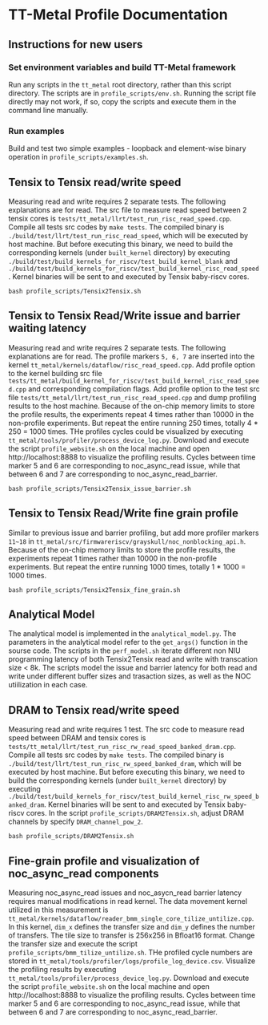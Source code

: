 # TT-Metal Profile Documentation

## Instructions for new users

### Set environment variables and build TT-Metal framework

Run any scripts in the `tt_metal` root directory, rather than this script directory. The scripts are in `profile_scripts/env.sh`. Running the script file directly may not work, if so, copy the scripts and execute them in the command line manually.

### Run examples

Build and test two simple examples - loopback and element-wise binary operation in `profile_scripts/examples.sh`.

## Tensix to Tensix read/write speed

Measuring read and write requires 2 separate tests. The following explanations are for read. The src file to measure read speed between 2 tensix cores is `tests/tt_metal/llrt/test_run_risc_read_speed.cpp`. Compile all tests src codes by `make tests`. The compiled binary is `./build/test/llrt/test_run_risc_read_speed`, which will be executed by host machine. But before executing this binary, we need to build the corresponding kernels (under `built_kernel` directory) by executing `./build/test/build_kernels_for_riscv/test_build_kernel_blank` and `./build/test/build_kernels_for_riscv/test_build_kernel_risc_read_speed`. Kernel binaries will be sent to and executed by Tensix baby-riscv cores.

```
bash profile_scripts/Tensix2Tensix.sh
```

## Tensix to Tensix Read/Write issue and barrier waiting latency

Measuring read and write requires 2 separate tests. The following explanations are for read. The profile markers `5, 6, 7` are inserted into the kernel `tt_metal/kernels/dataflow/risc_read_speed.cpp`. Add profile option to the kernel building src file `tests/tt_metal/build_kernel_for_riscv/test_build_kernel_risc_read_speed.cpp` and corresponding compilation flags. Add profile option to the test src file `tests/tt_metal/llrt/test_run_risc_read_speed.cpp` and dump profiling results to the host machine. Because of the on-chip memory limits to store the profile results, the experiments repeat 4 times rather than 10000 in the non-profile experiments. But repeat the entire running 250 times, totally 4 * 250 = 1000 times. THe profiles cycles could be visualized by executing `tt_metal/tools/profiler/process_device_log.py`. Download and execute the script `profile_website.sh` on the local machine and open http://localhost:8888 to visualize the profiling results. Cycles between time marker 5 and 6 are corresponding to noc_async_read issue, while that between 6 and 7 are corresponding to noc_async_read_barrier.

```
bash profile_scripts/Tensix2Tensix_issue_barrier.sh
```

## Tensix to Tensix Read/Write fine grain profile

Similar to previous issue and barrier profiling, but add more profiler markers `11~18` in `tt_metal/src/firmwareriscv/grayskull/noc_nonblocking_api.h`. Because of the on-chip memory limits to store the profile results, the experiments repeat 1 times rather than 10000 in the non-profile experiments. But repeat the entire running 1000 times, totally 1 * 1000 = 1000 times.

```
bash profile_scripts/Tensix2Tensix_fine_grain.sh
```

## Analytical Model

The analytical model is implemented in the `analytical_model.py`. The parameters in the analytical model refer to the `get_args()` function in the sourse code. The scripts in the `perf_model.sh` iterate different non NIU programming latency of both Tensix2Tensix read and write with transcation size < 8k. The scripts model the issue and barrier latency for both read and write under different buffer sizes and trasaction sizes, as well as the NOC utiilization in each case.

## DRAM to Tensix read/write speed

Measuring read and write requires 1 test. The src code to measure read speed between DRAM and tensix cores is `tests/tt_metal/llrt/test_run_risc_rw_read_speed_banked_dram.cpp`. Compile all tests src codes by `make tests`. The compiled binary is `./build/test/llrt/test_run_risc_rw_speed_banked_dram`, which will be executed by host machine. But before executing this binary, we need to build the corresponding kernels (under `built_kernel` directory) by executing `./build/test/build_kernels_for_riscv/test_build_kernel_risc_rw_speed_banked_dram`. Kernel binaries will be sent to and executed by Tensix baby-riscv cores. In the script `profile_scripts/DRAM2Tensix.sh`, adjust DRAM channels by specify `DRAM_channel_pow_2`.

```
bash profile_scripts/DRAM2Tensix.sh
```

## Fine-grain profile and visualization of noc_async_read components

Measuring noc_async_read issues and noc_asycn_read barrier latency requires manual modifications in read kernel. The data movement kernel utilized in this measurement is `tt_metal/kernels/dataflow/reader_bmm_single_core_tilize_untilize.cpp`. In this kernel, `dim_x` defines the transfer size and `dim_y` defines the number of transfers. The tile size to transfer is 256x256 in Bfloat16 format. Change the transfer size and execute the script `profile_scripts/bmm_tilize_untilize.sh`. THe profiled cycle numbers are stored in `tt_metal/tools/profiler/logs/profile_log_device.csv`. Visualize the profiling results by executing `tt_metal/tools/profiler/process_device_log.py`. Download and execute the script `profile_website.sh` on the local machine and open http://localhost:8888 to visualize the profiling results. Cycles between time marker 5 and 6 are corresponding to noc_async_read issue, while that between 6 and 7 are corresponding to noc_async_read_barrier.
